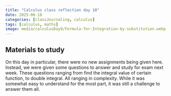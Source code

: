 ```yaml
---
title: "Calculus class reflection day 10"
date: 2025-06-10
categories: [classJournaling, calculus]
tags: [calculus, maths]
image: media/calculusDay9/Formula-for-Integration-by-substitution.webp
---
```


## Materials to study
On this day in particular, there were no new assignments being given here. Instead, we were given some questions to answer and study for exam next week. These questions ranging from find the integral value of certain function, to double integral. All ranging in complexity. While it was somewhat easy to understand for the most part, it was still a challenge to answer them all.

